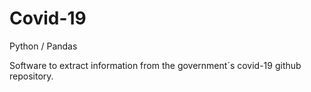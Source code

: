 # Covid-19

Python / Pandas </br>

Software to extract information from the government´s covid-19 github repository.
